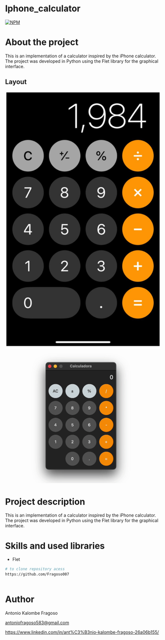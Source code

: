 # Iphone_calculator
[![NPM](https://img.shields.io/npm/l/react)](https://github.com/Fragoso007/Iphone_calculator/blob/main/LICENSE)

# About the project


This is an implementation of a calculator inspired by the iPhone calculator. The project was developed in Python using the Flet library for the graphical interface.

## Layout
![Mobile 1](https://github.com/Fragoso007/Iphone_calculator/blob/main/calculator.jpeg) 
![Mobile 2](https://github.com/Fragoso007/Iphone_calculator/blob/main/calculator.gif)




# Project description
This is an implementation of a calculator inspired by the iPhone calculator. The project was developed in Python using the Flet library for the graphical interface.



# Skills and used libraries
- Flet


```bash
# to clone repository acess
https://github.com/Fragoso007
 
```

# Author

Antonio Kalombe Fragoso

antoniofragoso583@gmail.com


https://www.linkedin.com/in/ant%C3%B3nio-kalombe-fragoso-26a06b155/
